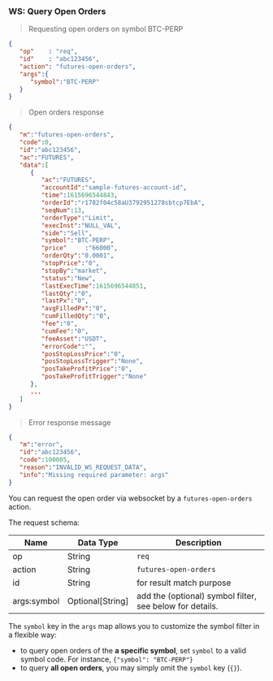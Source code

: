### WS: Query Open Orders

> Requesting open orders on symbol BTC-PERP

```json
{
   "op"    : "req",
   "id"    : "abc123456",
   "action": "futures-open-orders",
   "args":{
      "symbol":"BTC-PERP"
   }
}
```

> Open orders response

```json
{
   "m":"futures-open-orders",
   "code":0,
   "id":"abc123456",
   "ac":"FUTURES",
   "data":[
      {
         "ac":"FUTURES",
         "accountId":"sample-futures-account-id",
         "time":1615696544843,
         "orderId":"r1782f04c58aU3792951278sbtcp7EbA",
         "seqNum":13,
         "orderType":"Limit",
         "execInst":"NULL_VAL",
         "side":"Sell",
         "symbol":"BTC-PERP",
         "price"     :"66000",
         "orderQty":"0.0001",
         "stopPrice":"0",
         "stopBy":"market",
         "status":"New",
         "lastExecTime":1615696544851,
         "lastQty":"0",
         "lastPx":"0",
         "avgFilledPx":"0",
         "cumFilledQty":"0",
         "fee":"0",
         "cumFee":"0",
         "feeAsset":"USDT",
         "errorCode":"",
         "posStopLossPrice":"0",
         "posStopLossTrigger":"None",
         "posTakeProfitPrice":"0",
         "posTakeProfitTrigger":"None"
      },
      ...
   ]
}
```

> Error response message

```json
{
   "m":"error",
   "id":"abc123456",
   "code":100005,
   "reason":"INVALID_WS_REQUEST_DATA",
   "info":"Missing required parameter: args"
}
```

You can request the open order via websocket by a `futures-open-orders` action. 

The request schema:

 Name          | Data Type           | Description                
-------------- | ------------------- | -------------------------- 
 op            | String              | `req`                      
 action        | String              | `futures-open-orders`  
 id            | String              | for result match purpose       
 args:symbol  | Optional[String]    | add the (optional) symbol filter, see below for details.

The `symbol` key in the `args` map allows you to customize the symbol filter in a flexible way:

* to query open orders of the **a specific symbol**, set `symbol` to a valid symbol code. For instance, `{"symbol": "BTC-PERP"}`
* to query **all open orders**, you may simply omit the `symbol` key (`{}`). 

   
